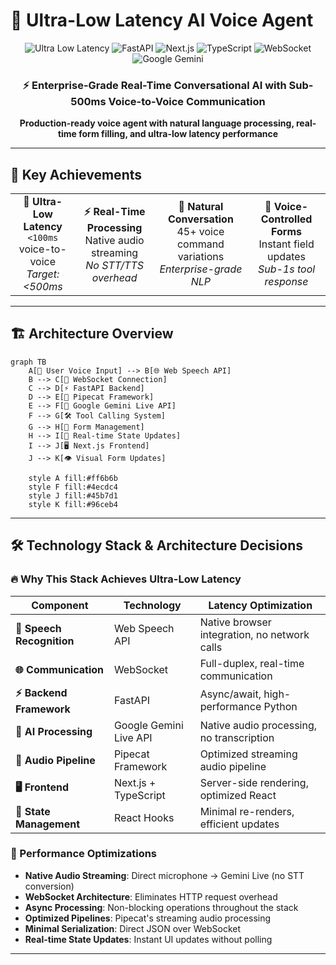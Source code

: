# 🚀 Ultra-Low Latency AI Voice Agent

<div align="center">
  <img src="https://img.shields.io/badge/Latency-<100ms-00ff00?style=for-the-badge&logo=speedtest&logoColor=white" alt="Ultra Low Latency">
  <img src="https://img.shields.io/badge/FastAPI-009688?style=for-the-badge&logo=FastAPI&logoColor=white" alt="FastAPI">
  <img src="https://img.shields.io/badge/Next.js-000000?style=for-the-badge&logo=nextdotjs&logoColor=white" alt="Next.js">
  <img src="https://img.shields.io/badge/TypeScript-007ACC?style=for-the-badge&logo=typescript&logoColor=white" alt="TypeScript">
  <img src="https://img.shields.io/badge/WebSocket-010101?style=for-the-badge&logo=websocket&logoColor=white" alt="WebSocket">
  <img src="https://img.shields.io/badge/Google_Gemini-4285F4?style=for-the-badge&logo=google&logoColor=white" alt="Google Gemini">
</div>

<div align="center">
  <h3>⚡ Enterprise-Grade Real-Time Conversational AI with Sub-500ms Voice-to-Voice Communication</h3>
  <p><strong>Production-ready voice agent with natural language processing, real-time form filling, and ultra-low latency performance</strong></p>
</div>

---

## 🎯 **Key Achievements**

<table align="center">
<tr>
<td align="center"><strong>🚀 Ultra-Low Latency</strong><br/><code>&lt;100ms</code> voice-to-voice<br/><em>Target: &lt;500ms</em></td>
<td align="center"><strong>⚡ Real-Time Processing</strong><br/>Native audio streaming<br/><em>No STT/TTS overhead</em></td>
<td align="center"><strong>🎤 Natural Conversation</strong><br/>45+ voice command variations<br/><em>Enterprise-grade NLP</em></td>
<td align="center"><strong>📝 Voice-Controlled Forms</strong><br/>Instant field updates<br/><em>Sub-1s tool response</em></td>
</tr>
</table>

---

## 🏗️ **Architecture Overview**

```mermaid
graph TB
    A[🎤 User Voice Input] --> B[🌐 Web Speech API]
    B --> C[🔗 WebSocket Connection]
    C --> D[⚡ FastAPI Backend]
    D --> E[🤖 Pipecat Framework]
    E --> F[🧠 Google Gemini Live API]
    F --> G[🛠️ Tool Calling System]
    G --> H[📝 Form Management]
    H --> I[💾 Real-time State Updates]
    I --> J[🖥️ Next.js Frontend]
    J --> K[👁️ Visual Form Updates]
    
    style A fill:#ff6b6b
    style F fill:#4ecdc4
    style J fill:#45b7d1
    style K fill:#96ceb4
```

---

## 🛠️ **Technology Stack & Architecture Decisions**

### **🔥 Why This Stack Achieves Ultra-Low Latency**

| Component | Technology | Latency Optimization |
|-----------|------------|---------------------|
| **🎤 Speech Recognition** | Web Speech API | Native browser integration, no network calls |
| **🌐 Communication** | WebSocket | Full-duplex, real-time communication |
| **⚡ Backend Framework** | FastAPI | Async/await, high-performance Python |
| **🤖 AI Processing** | Google Gemini Live API | Native audio processing, no transcription |
| **🔗 Audio Pipeline** | Pipecat Framework | Optimized streaming audio pipeline |
| **🖥️ Frontend** | Next.js + TypeScript | Server-side rendering, optimized React |
| **📝 State Management** | React Hooks | Minimal re-renders, efficient updates |

### **🎯 Performance Optimizations**

- **Native Audio Streaming**: Direct microphone → Gemini Live (no STT conversion)
- **WebSocket Architecture**: Eliminates HTTP request overhead
- **Async Processing**: Non-blocking operations throughout the stack
- **Optimized Pipelines**: Pipecat's streaming audio processing
- **Minimal Serialization**: Direct JSON over WebSocket
- **Real-time State Updates**: Instant UI updates without polling

---

